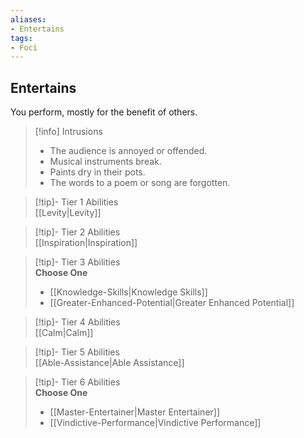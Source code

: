 ```yaml
---
aliases:
- Entertains
tags:
- Foci
---
```


  
## Entertains  
You perform, mostly for the benefit of others.  

>[!info] Intrusions  
>- The audience is annoyed or offended.  
>- Musical instruments break.  
>- Paints dry in their pots.  
>- The words to a poem or song are forgotten.  


>[!tip]- Tier 1 Abilities  
> [[Levity|Levity]]  


>[!tip]- Tier 2 Abilities  
> [[Inspiration|Inspiration]]  


>[!tip]- Tier 3 Abilities  
> **Choose One**  
>- [[Knowledge-Skills|Knowledge Skills]]  
>- [[Greater-Enhanced-Potential|Greater Enhanced Potential]]  


>[!tip]- Tier 4 Abilities  
> [[Calm|Calm]]  


>[!tip]- Tier 5 Abilities  
> [[Able-Assistance|Able Assistance]]  


>[!tip]- Tier 6 Abilities  
> **Choose One**  
>- [[Master-Entertainer|Master Entertainer]]  
>- [[Vindictive-Performance|Vindictive Performance]]